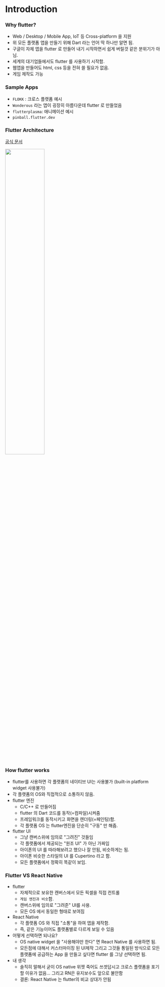 # Introduction

### Why flutter?

- Web / Desktop / Mobile App, IoT 등 Cross-platform 을 지원
- 위 모든 플랫폼 앱을 만들기 위해 Dart 라는 언어 딱 하나만 알면 됨.
- 구글이 자체 앱을 flutter 로 만들어 내기 시작하면서 쉽게 버릴것 같은 분위기가 아님.
- 세계의 대기업들에서도 flutter 를 사용하기 시작함.
- 웹앱을 만들어도 html, css 등을 전혀 쓸 필요가 없음.
- 게임 제작도 가능

### Sample Apps

- `FLOKK` : 크로스 플랫폼 예시
- `Wonderous` 라는 앱이 굉장히 아름다운데 flutter 로 만들었음
- `flutterplasma`: 애니메이션 예시
- `pinball.flutter.dev`

### Flutter Architecture

[공식 문서](https://docs.flutter.dev/resources/architectural-overview)

<img src="https://docs.flutter.dev/assets/images/docs/arch-overview/archdiagram.png" width=50% height=50%>

### How flutter works

- flutter를 사용하면 각 플랫폼의 네이티브 UI는 사용불가 (built-in platform widget 사용불가)
- 각 플랫폼의 OS와 직접적으로 소통하지 않음.
- flutter 엔진
  - C/C++ 로 만들어짐
  - flutter 의 Dart 코드를 동작(=컴파일)시켜줌
  - 프레임워크를 동작시키고 화면을 렌더링(=페인팅)함.
  - 각 플랫폼 OS 는 flutter엔진을 단순히 "구동" 만 해줌.
- flutter UI
  - 그냥 캔버스위에 임의로 "그려진" 것들임
  - 각 플랫폼에서 제공되는 "원조 UI" 가 아닌 가짜임
  - 아이폰의 UI 를 따라해보려고 했으나 잘 안됨, 비슷하게는 됨.
  - 아이폰 비슷한 스타일의 UI 를 Cupertino 라고 함.
  - 모든 플랫폼에서 정확히 똑같이 보임.

### Flutter VS React Native

- flutter
  - 자체적으로 보유한 캔버스에서 모든 픽셀을 직접 컨트롤
  - `게임 엔진과 비슷`함.
  - 캔버스위에 임의로 "그려준" UI를 사용.
  - 모든 OS 에서 동일한 형태로 보여짐
- React Native
  - 각 플랫폼 OS 와 직접 "소통"을 하여 앱을 제작함.
  - 즉, 같은 기능이어도 플랫폼별로 다르게 보일 수 있음
- 어떻게 선택하면 되나요?
  - OS native widget 을 "사용해야만 한다" 면 React Native 를 사용하면 됨.
  - 모든점에 대해서 커스터마이징 된 UI제작 그리고 그것들 통일된 방식으로 모든 플랫폼에 공급하는 App 을 만들고 싶다면 flutter 를 그냥 선택하면 됨.
- 내 생각
  - 솔직히 말해서 굳이 OS native 위젯 죽어도 쓰겟답시고 크로스 플랫폼을 포기할 이유가 없음... 그리고 RN은 유지보수도 앞으로 불안함
  - 결론: React Native 는 flutter의 비교 상대가 안됨
